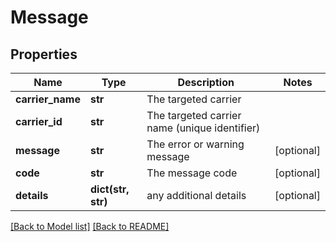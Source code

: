 # Message

## Properties
Name | Type | Description | Notes
------------ | ------------- | ------------- | -------------
**carrier_name** | **str** | The targeted carrier | 
**carrier_id** | **str** | The targeted carrier name (unique identifier) | 
**message** | **str** | The error or warning message | [optional] 
**code** | **str** | The message code | [optional] 
**details** | **dict(str, str)** | any additional details | [optional] 

[[Back to Model list]](../README.md#documentation-for-models) [[Back to README]](../README.md)

